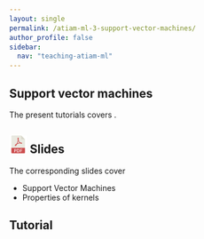 ```yaml
---
layout: single
permalink: /atiam-ml-3-support-vector-machines/
author_profile: false
sidebar:
  nav: "teaching-atiam-ml"
---
```


## Support vector machines

The present tutorials covers .

## [![](../images/pdf.png)](../documents/MML.Lesson.3.Support.Vector.Machines.pdf) Slides

The corresponding slides cover

  - Support Vector Machines
  - Properties of kernels 

## Tutorial 
